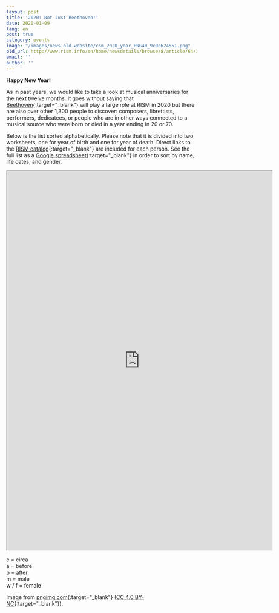 ```yaml
---
layout: post
title: '2020: Not Just Beethoven!'
date: 2020-01-09
lang: en
post: true
category: events
image: "/images/news-old-website/csm_2020_year_PNG40_9c0e624551.png"
old_url: http://www.rism.info/en/home/newsdetails/browse/8/article/64/2020-not-just-beethoven.html
email: ''
author: ''
---
```


**Happy New Year!**

As in past years, we would like to take a look at musical anniversaries for the next twelve months. It goes without saying that [Beethoven](https://opac.rism.info/search?View=rism&q=Beethoven,%20Ludwig%20van){:target="_blank"} will play a large role at RISM in 2020 but there are also over other 1,300 people to discover: composers, librettists, performers, dedicatees, or people who are in other ways connected to a musical source who were born or died in a year ending in 20 or 70.

Below is the list sorted alphabetically. Please note that it is divided into two worksheets, one for year of birth and one for year of death. Direct links to the [RISM catalog](https://opac.rism.info/){:target="_blank"} are included for each person. See the full list as a [Google spreadsheet](https://docs.google.com/spreadsheets/d/1qA387xfjPIN6idKQtWDA0b78MkmfWoOMeEXo2VKh5lM/edit?usp=sharing){:target="_blank"} in order to sort by name, life dates, and gender.

<iframe src="https://docs.google.com/spreadsheets/d/e/2PACX-1vQ5jb_JINwr4EdKBFB-LY8QENuy6-yxWeZThh8_sWwhhDf9T-diqsr5UqVxosz7cyrfWrvNVRfF8bkB/pubhtml?widget=true&amp;headers=false" width="700" height="1000"></iframe>

c = circa\
a = before\
p = after\
m = male\
w / f = female

Image from [pngimg.com](http://pngimg.com/download/80755){:target="_blank"} ([CC 4.0 BY-NC](https://creativecommons.org/licenses/by-nc/4.0/){:target="_blank"}).
